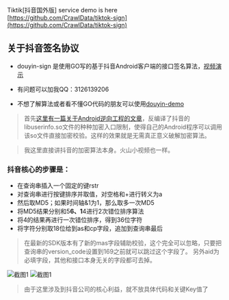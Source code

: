 Tiktik[抖音国外版] service demo is here [https://github.com/CrawlData/tiktok-sign](https://github.com/CrawlData/tiktok-sign)

## 关于抖音签名协议

+ douyin-sign 是使用GO写的基于抖音Android客户端的接口签名算法，[视频演示](http://yxshare.oss-cn-hangzhou.aliyuncs.com/flyoffline/%E6%8A%96%E9%9F%B3%E8%A7%86%E9%A2%91%E6%BC%94%E7%A4%BA.mp4)

+ 有问题可以加我QQ：3126139206

+ 不想了解算法或者看不懂GO代码的朋友可以使用[douyin-demo](https://github.com/sweet8-asia/douyin-demo)


>首先[这里有一篇关于Android逆向工程的文章](http://www.520monkey.com/archives/1081)，反编译了抖音的libuserinfo.so文件的种种加密入口限制，使得自己的Android程序可以调用该so文件直接加密校验。这样的效果就是无需真正意义破解加密算法。

>我这里直接讲抖音的加密算法本身。火山小视频也一样。

### 抖音核心的步骤是：

+ 在查询串插入一个固定的键rstr
+ 对查询串进行按键排序并取值，对空格和+进行转义为a
+ 然后取MD5；如果时间轴&1为1，那么取多一次MD5
+ 将MD5结果分别和5******6、1******4进行2次错位排序算法
+ 将4的结果再进行一次错位排序，得到36位字符
+ 将字符分别取18位给到as和cp字段，追加到查询串最后

>在最新的SDK版本有了新的mas字段辅助校验，这个完全可以忽略，只要把查询串的version_code设置到169之前就可以跳过这个字段了。
另外aid为必填字段，其他和接口本身无关的字段都可去掉。


![截图1](http://yxshare.oss-cn-hangzhou.aliyuncs.com/Screen%20Shot%202018-05-21%20at%2022.04.56.png)
![截图1](http://yxshare.oss-cn-hangzhou.aliyuncs.com/Screen%20Shot%202018-05-21%20at%2022.05.07.png)

>由于这里涉及到抖音公司的核心利益，就不放具体代码和关键Key值了


